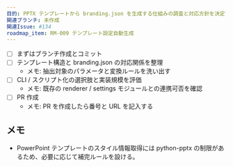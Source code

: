 ```yaml
---
目的: PPTX テンプレートから branding.json を生成する仕組みの調査と対応方針を決定する
関連ブランチ: 未作成
関連Issue: #134
roadmap_item: RM-009 テンプレート設定自動生成
---
```


- [ ] まずはブランチ作成とコミット
- [ ] テンプレート構造と branding.json の対応関係を整理
  - メモ: 抽出対象のパラメータと変換ルールを洗い出す
- [ ] CLI / スクリプト化の選択肢と実装規模を評価
  - メモ: 既存の renderer / settings モジュールとの連携可否を確認
- [ ] PR 作成
  - メモ: PR を作成したら番号と URL を記入する

## メモ
- PowerPoint テンプレートのスタイル情報取得には python-pptx の制限があるため、必要に応じて補完ルールを設ける。
